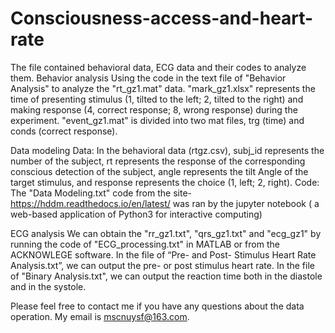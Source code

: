 # Consciousness-access-and-heart-rate
The file contained behavioral data, ECG data and their codes to analyze them.
Behavior analysis
Using the code in the text file of "Behavior Analysis" to analyze the "rt_gz1.mat" data.
"mark_gz1.xlsx" represents the time of presenting stimulus (1, tilted to the left; 2, tilted to the right) and making response (4, correct response; 8, wrong response) during the experiment.
"event_gz1.mat" is divided into two mat files, trg (time) and conds (correct response).

Data modeling
Data: In the behavioral data (rtgz.csv), subj_id represents the number of the subject, rt represents the response of the corresponding conscious detection of the subject, angle represents the tilt Angle of the target stimulus, and response represents the choice (1, left; 2, right). 
Code: The "Data Modeling.txt" code from the site-https://hddm.readthedocs.io/en/latest/ was ran by the jupyter notebook ( a web-based application of Python3 for interactive computing) 

ECG analysis
We can obtain the "rr_gz1.txt", "qrs_gz1.txt" and "ecg_gz1" by running the code of "ECG_processing.txt" in MATLAB or from the ACKNOWLEGE software. In the file of “Pre- and Post- Stimulus Heart Rate Analysis.txt”, we can output the pre- or post stimulus heart rate. In the file of "Binary Analysis.txt", we can output the reaction time both in the diastole and in the systole.

Please feel free to contact me if you have any questions about the data operation. My email is mscnuysf@163.com.
